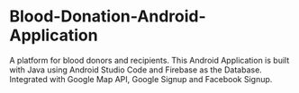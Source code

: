 # Blood-Donation-Android-Application
A platform for blood donors and recipients. This Android Application is built with Java using Android Studio Code and Firebase as the Database. Integrated with Google Map API, Google Signup and Facebook Signup.
